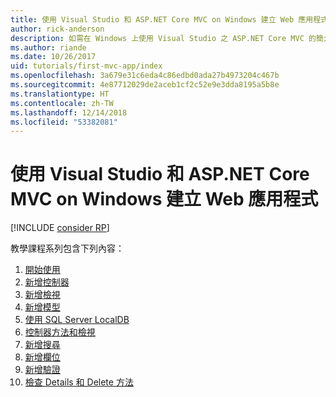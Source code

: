 ```yaml
---
title: 使用 Visual Studio 和 ASP.NET Core MVC on Windows 建立 Web 應用程式
author: rick-anderson
description: 如需在 Windows 上使用 Visual Studio 之 ASP.NET Core MVC 的簡介，請參閱目錄。
ms.author: riande
ms.date: 10/26/2017
uid: tutorials/first-mvc-app/index
ms.openlocfilehash: 3a679e31c6eda4c86edbd0ada27b4973204c467b
ms.sourcegitcommit: 4e87712029de2aceb1cf2c52e9e3dda8195a5b8e
ms.translationtype: HT
ms.contentlocale: zh-TW
ms.lasthandoff: 12/14/2018
ms.locfileid: "53382081"
---
```

# <a name="create-a-web-app-with-aspnet-core-mvc-on-windows-with-visual-studio"></a>使用 Visual Studio 和 ASP.NET Core MVC on Windows 建立 Web 應用程式

[!INCLUDE [consider RP](~/includes/razor.md)]

教學課程系列包含下列內容：

1. [開始使用](start-mvc.md)
1. [新增控制器](adding-controller.md)
1. [新增檢視](adding-view.md)
1. [新增模型](adding-model.md)
1. [使用 SQL Server LocalDB](working-with-sql.md)
1. [控制器方法和檢視](controller-methods-views.md)
1. [新增搜尋](search.md)
1. [新增欄位](new-field.md)
1. [新增驗證](validation.md)
1. [檢查 Details 和 Delete 方法](details.md)
